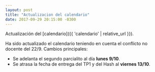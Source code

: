 ```yaml
---
layout: post
title: "Actualizacion del calendario"
date: 2017-09-29 20:15:00 -0300
---
```


Actualización del [calendario]({{ 'calendario' | relative_url }}).

Ha sido actualizado el calendario teniendo en cuenta el conflicto no docente del
22/9. Cambios principales:

- Se adelanta el segundo parcialito al día **lunes 9/10**.
- Se atrasa la fecha de entrega del TP1 y del Hash al **viernes 13/10**.